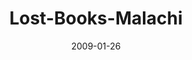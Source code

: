 ---
layout: music 
title: "Lost-Books-Malachi"
series: "Lost Books"
date: 2009-01-26 
description: "Chuck Mingo shares the message of Malachi and how God demands to be honored."
audio: "http://s3.amazonaws.com/crossroadsaudiomessages/LostBooks3.mp3"
audio-duration: "32:34"
src: "http://www.crossroads.net/players/media/mediumHz/LOSTBOOKS_190x110.gif"
---